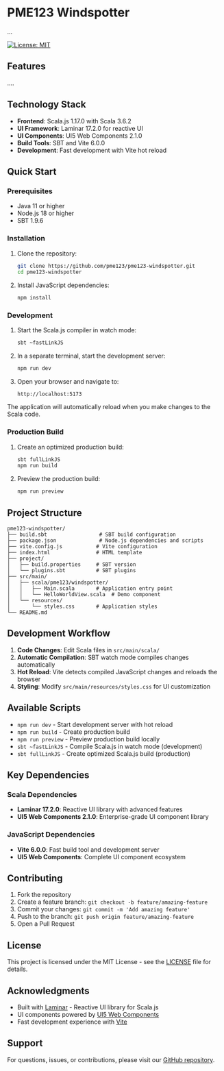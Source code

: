 # PME123 Windspotter

...

[![License: MIT](https://img.shields.io/badge/License-MIT-yellow.svg)](https://opensource.org/licenses/MIT)

## Features

....

## Technology Stack

- **Frontend**: Scala.js 1.17.0 with Scala 3.6.2
- **UI Framework**: Laminar 17.2.0 for reactive UI
- **UI Components**: UI5 Web Components 2.1.0
- **Build Tools**: SBT and Vite 6.0.0
- **Development**: Fast development with Vite hot reload

## Quick Start

### Prerequisites

- Java 11 or higher
- Node.js 18 or higher
- SBT 1.9.6

### Installation

1. Clone the repository:
   ```bash
   git clone https://github.com/pme123/pme123-windspotter.git
   cd pme123-windspotter
   ```

2. Install JavaScript dependencies:
   ```bash
   npm install
   ```

### Development

1. Start the Scala.js compiler in watch mode:
   ```bash
   sbt ~fastLinkJS
   ```

2. In a separate terminal, start the development server:
   ```bash
   npm run dev
   ```

3. Open your browser and navigate to:
   ```
   http://localhost:5173
   ```

The application will automatically reload when you make changes to the Scala code.

### Production Build

1. Create an optimized production build:
   ```bash
   sbt fullLinkJS
   npm run build
   ```

2. Preview the production build:
   ```bash
   npm run preview
   ```

## Project Structure

```
pme123-windspotter/
├── build.sbt                 # SBT build configuration
├── package.json              # Node.js dependencies and scripts
├── vite.config.js           # Vite configuration
├── index.html               # HTML template
├── project/
│   ├── build.properties     # SBT version
│   └── plugins.sbt          # SBT plugins
├── src/main/
│   ├── scala/pme123/windspotter/
│   │   ├── Main.scala       # Application entry point
│   │   └── HelloWorldView.scala  # Demo component
│   └── resources/
│       └── styles.css       # Application styles
└── README.md
```

## Development Workflow

1. **Code Changes**: Edit Scala files in `src/main/scala/`
2. **Automatic Compilation**: SBT watch mode compiles changes automatically
3. **Hot Reload**: Vite detects compiled JavaScript changes and reloads the browser
4. **Styling**: Modify `src/main/resources/styles.css` for UI customization

## Available Scripts

- `npm run dev` - Start development server with hot reload
- `npm run build` - Create production build
- `npm run preview` - Preview production build locally
- `sbt ~fastLinkJS` - Compile Scala.js in watch mode (development)
- `sbt fullLinkJS` - Create optimized Scala.js build (production)

## Key Dependencies

### Scala Dependencies
- **Laminar 17.2.0**: Reactive UI library with advanced features
- **UI5 Web Components 2.1.0**: Enterprise-grade UI component library

### JavaScript Dependencies
- **Vite 6.0.0**: Fast build tool and development server
- **UI5 Web Components**: Complete UI component ecosystem

## Contributing

1. Fork the repository
2. Create a feature branch: `git checkout -b feature/amazing-feature`
3. Commit your changes: `git commit -m 'Add amazing feature'`
4. Push to the branch: `git push origin feature/amazing-feature`
5. Open a Pull Request

## License

This project is licensed under the MIT License - see the [LICENSE](LICENSE) file for details.

## Acknowledgments

- Built with [Laminar](https://laminar.dev/) - Reactive UI library for Scala.js
- UI components powered by [UI5 Web Components](https://sap.github.io/ui5-webcomponents/)
- Fast development experience with [Vite](https://vitejs.dev/)

## Support

For questions, issues, or contributions, please visit our [GitHub repository](https://github.com/pme123/pme123-windspotter).
